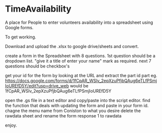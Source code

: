 # TimeAvailability
A place for People to enter volunteers availability into a spreadsheet using Google forms.

To get working.

Download and upload the .xlsx to google drive/sheets and convert.

create a form in the Spreadsheet with 8 questions. 1st question should be a dropdown list. "give it a title of enter your name" mark as required.
next 7 questions should be checkbox's

get your id for the form by looking at the URL and extract the part id part eg. https://docs.google.com/forms/d/1fCpAR_WSlv_2epXzuPfjbQAug6eTLfPSmjIoUREfD5Y/edit?usp=drive_web would be 1fCpAR_WSlv_2epXzuPfjbQAug6eTLfPSmjIoUREfD5Y

open the .gs file in a text editor and copy/paste into the script editor.
find the function that deals with updating the form and paste in your form id.
chagne the menu name from Coniston to what you desire
delete the rawdata sheet and rename the form response 1 to rawdata

enjoy.
